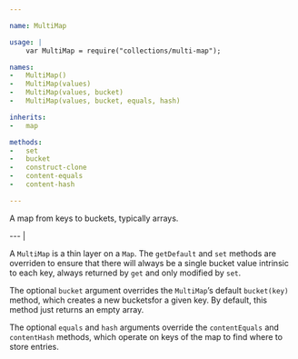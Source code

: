 ```yaml
---

name: MultiMap

usage: |
    var MultiMap = require("collections/multi-map");

names:
-   MultiMap()
-   MultiMap(values)
-   MultiMap(values, bucket)
-   MultiMap(values, bucket, equals, hash)

inherits:
-   map

methods:
-   set
-   bucket
-   construct-clone
-   content-equals
-   content-hash

---
```


A map from keys to buckets, typically arrays.

--- |

A `MultiMap` is a thin layer on a `Map`.
The `getDefault` and `set` methods are overriden to ensure that there will
always be a single bucket value intrinsic to each key, always returned by `get`
and only modified by `set`.

The optional `bucket` argument overrides the `MultiMap`’s default `bucket(key)`
method, which creates a new bucketsfor a given key.
By default, this method just returns an empty array.

The optional `equals` and `hash` arguments override the `contentEquals` and
`contentHash` methods, which operate on keys of the map to find where to store
entries.

